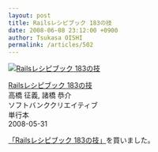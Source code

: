 ```yaml
---
layout: post
title: Railsレシピブック 183の技
date: 2008-06-08 23:12:00 +0900
author: Tsukasa OISHI
permalink: /articles/502
---
```



 [![Railsレシピブック 183の技](https://images-na.ssl-images-amazon.com/images/I/41qXc1dvs-L._SL160_.jpg "Railsレシピブック 183の技")](http://www.amazon.co.jp/Rails%E3%83%AC%E3%82%B7%E3%83%94%E3%83%96%E3%83%83%E3%82%AF-183%E3%81%AE%E6%8A%80-%E9%AB%98%E6%A9%8B-%E5%BE%81%E7%BE%A9/dp/4797336625%3FSubscriptionId%3DAKIAIKJECTBTL3JTYTKA%26tag%3Dkaeruspoon-22%26linkCode%3Dxm2%26camp%3D2025%26creative%3D165953%26creativeASIN%3D4797336625)  

 [Railsレシピブック 183の技](http://www.amazon.co.jp/Rails%E3%83%AC%E3%82%B7%E3%83%94%E3%83%96%E3%83%83%E3%82%AF-183%E3%81%AE%E6%8A%80-%E9%AB%98%E6%A9%8B-%E5%BE%81%E7%BE%A9/dp/4797336625%3FSubscriptionId%3DAKIAIKJECTBTL3JTYTKA%26tag%3Dkaeruspoon-22%26linkCode%3Dxm2%26camp%3D2025%26creative%3D165953%26creativeASIN%3D4797336625)  
高橋 征義, 諸橋 恭介  
ソフトバンククリエイティブ  
単行本  
2008-05-31  

 [「Railsレシピブック 183の技」](http://www.amazon.co.jp/Rails%E3%83%AC%E3%82%B7%E3%83%94%E3%83%96%E3%83%83%E3%82%AF-183%E3%81%AE%E6%8A%80-%E9%AB%98%E6%A9%8B-%E5%BE%81%E7%BE%A9/dp/4797336625%3FSubscriptionId%3DAKIAIKJECTBTL3JTYTKA%26tag%3Dkaeruspoon-22%26linkCode%3Dxm2%26camp%3D2025%26creative%3D165953%26creativeASIN%3D4797336625)を買いました。  
